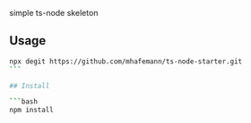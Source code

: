 simple ts-node skeleton

## Usage

````bash
npx degit https://github.com/mhafemann/ts-node-starter.git
```

## Install

```bash
npm install
````
